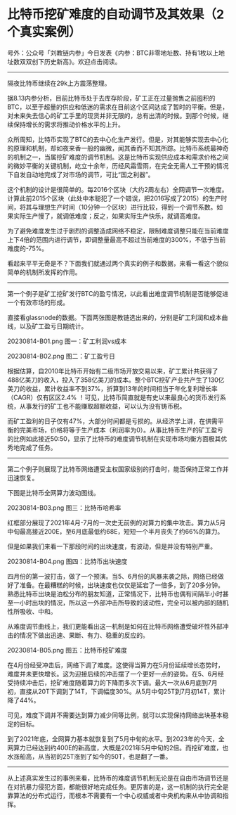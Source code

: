 # 比特币挖矿难度的自动调节及其效果（2个真实案例）

号外：公众号「刘教链内参」今日发表《内参：BTC非零地址数、持有1枚以上地址数双双创下历史新高》。欢迎点击阅读。

* * *

隔夜比特币继续在29k上方震荡整理。

据8.13内参分析，目前比特币处于去库存阶段，矿工正在过量抛售之前囤积的BTC，以至于超量的供应和低迷的需求在目前这个区间达成了暂时的平衡。但是，对未来失去信心的矿工手里的现货并非无限的，总有出清的时候。到那个时候，继续保持增长的需求将推动价格水平的上升。

众所周知，比特币实现了BTC的去中心化生产发行。但是，对其能够实现去中心化的原理和机制，却如夜来香一般的幽微，闻其香而不知其所踪。比特币系统最神奇的机制之一，当属挖矿难度的调节机制。这是比特币实现供应成本和需求价格之间的微妙平衡的关键机制，屹立十余年，历经风霜雪雨，在完全无需人工干预的情况下自发自动地完成了对市场的调节，可比“国之利器”。

这个机制的设计是很简单的。每2016个区块（大约2周左右）全网调节一次难度。计算此前2015个区块（此处中本聪犯了一个错误，把2016写成了2015）的生产时间，将其与理想生产时间（10分钟一个区块）进行比较，得到一个调节系数。如果实际生产慢了，就调低难度；反之，如果实际生产快乐，就调高难度。

为了避免难度发生过于剧烈的调整造成网络不稳定，限制难度调整只能在当前难度上下4倍的范围内进行调节，即调整量最高不超过当前难度的300%，不低于当前难度的-75%。

看起来平平无奇是不？下面我们就通过两个真实的例子和数据，来看一看这个貌似简单的机制所发挥的作用。

* * *

第一个例子是矿工挖矿发行BTC的盈亏情况，以此看出难度调节机制是否能够促进一个有效市场的形成。

直接看glassnode的数据。下面两张图是教链选出来的，分别是矿工利润和成本曲线，以及矿工盈亏日期统计。

20230814-B01.png
图一：矿工利润vs成本

20230814-B02.png
图二：矿工盈亏日

根据估算，自2010年比特币开始有二级市场开放交易以来，矿工累计共获得了488亿美刀的收入，投入了358亿美刀的成本。整个BTC挖矿产业共产生了130亿美刀的收益，累计收益率不到37%，折算到13年的时间相当于年化复利增长率（CAGR）仅有区区2.4% ！可见，比特币简直就是有史以来最良心的货币发行系统，从事发行的矿工也不能赚取超额收益，可以认为没有铸币税。

而矿工盈利的日子仅有47%，大部分时间都是亏损的。从经济学上讲，在供需平衡的完美市场，价格将等于生产成本（利润率为0）。从事比特币生产的矿工盈亏的比例如此接近50:50，显示了比特币的难度调节机制在实现市场均衡方面极其优秀地完成了任务。

* * *

第二个例子则展现了比特币网络遭受主权国家级别的打击时，能否保持正常工作并迅速恢复。

下图是比特币全网算力波动图线。

20230814-B03.png
图三：比特币哈希率

红框部分展现了2021年4月-7月的一次史无前例的对算力的集中攻击。算力从5月中旬最高接近200E，至6月底最低约68E，短短一个半月丧失了约66%的算力。

但是如果我们来看一下那段时间的出块速度，有波动，但是并没有特别严重。

20230814-B04.png
图四：比特币出块速度

四月份的第一波打击，做了一个预演。当5、6月份的风暴来袭之际，网络已经做好了准备。在最糟糕的时候，出块速度也仅仅是延宕了一倍多，到了20多分钟。熟悉比特币出块是泊松分布的朋友知道，正常情况下，比特币也偶有间隔半小时甚至一小时出块的情况，所以这一外部冲击所导致的波动性，完全可以被内部的随机性所吸收、中和。

从难度调节曲线上，我们更能看出这一机制是如何在比特币网络遭受破坏性外部冲击的情况下做出迅速、果断、有力、稳重的反应的。

20230814-B05.png
图五：比特币挖矿难度

在4月份经受冲击后，网络下调了难度。这使得当算力在5月份延续增长态势时，难度并未更快增长。这为迎接后续的冲击摆了一个更好一点的姿势。在5、6月经受持续冲击后，挖矿难度随着算力的下降而多次下调。最大一次从6月底到7月初，直接从20T下调到了14T，下调幅度30%。从5月中旬25T到7月初14T，累计降了44%。

可见，难度下调并不需要达到算力减少同等比例，就可以实现保持网络出块基本稳定的目标。

到了2021年底，全网算力基本就恢复到了5月中旬的水平。到2023年的今天，全网算力已经达到约400E的新高度，大概是2021年5月中旬的2倍。而挖矿难度，也水涨船高，从当初的25T涨到了如今的50T，也是翻了一番。

* * *

从上述真实发生过的事例来看，比特币的难度调节机制无论是在自由市场调节还是在对抗暴力侵犯方面，都能很好地完成任务。更厉害的是，这一机制的执行完全是靠算法的分布式运行，而根本不需要有一个中心权威或者中央机构来从中协调和指挥。

